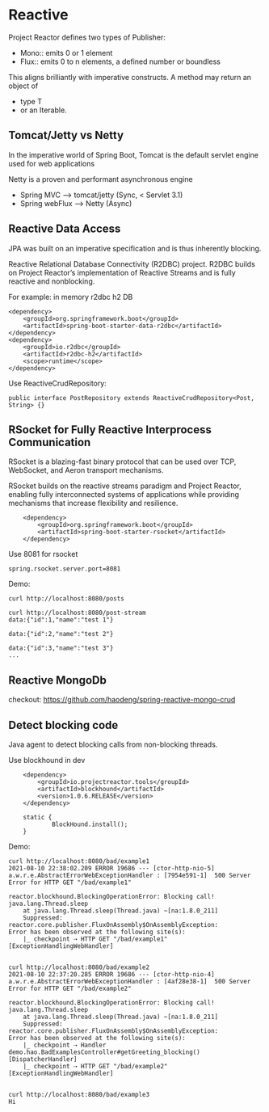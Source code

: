 # Reactive

Project Reactor defines two types of Publisher:
* Mono:: emits 0 or 1 element 
* Flux:: emits 0 to n elements, a defined number or boundless

This aligns brilliantly with imperative constructs. A method may return an object of 
* type T 
* or an Iterable<T>.

## Tomcat/Jetty vs Netty
In the imperative world of Spring Boot, Tomcat is the default servlet engine used for web applications

Netty is a proven and performant asynchronous engine

* Spring MVC --> tomcat/jetty (Sync, < Servlet 3.1)
* Spring webFlux --> Netty (Async)

## Reactive Data Access
JPA was built on an imperative specification and is thus inherently blocking. 

Reactive Relational Database Connectivity (R2DBC) project.
R2DBC builds on Project Reactor’s implementation of Reactive Streams and is fully reactive and nonblocking.

For example: in memory r2dbc h2 DB

    <dependency>
        <groupId>org.springframework.boot</groupId>
        <artifactId>spring-boot-starter-data-r2dbc</artifactId>
    </dependency>
    <dependency>
        <groupId>io.r2dbc</groupId>
        <artifactId>r2dbc-h2</artifactId>
        <scope>runtime</scope>
    </dependency>

Use ReactiveCrudRepository:
    
    public interface PostRepository extends ReactiveCrudRepository<Post, String> {}

## RSocket for Fully Reactive Interprocess Communication
RSocket is a blazing-fast binary protocol that can be used over TCP, WebSocket, and Aeron transport mechanisms.

RSocket builds on the reactive streams paradigm and Project Reactor, enabling fully interconnected systems of applications while providing mechanisms that increase flexibility and resilience.

        <dependency>
            <groupId>org.springframework.boot</groupId>
            <artifactId>spring-boot-starter-rsocket</artifactId>
        </dependency>
 
Use 8081 for rsocket
        
    spring.rsocket.server.port=8081

Demo:

    curl http://localhost:8080/posts

    curl http://localhost:8080/post-stream
    data:{"id":1,"name":"test 1"}
    
    data:{"id":2,"name":"test 2"}
    
    data:{"id":3,"name":"test 3"}
    ...

## Reactive MongoDb
checkout: https://github.com/haodeng/spring-reactive-mongo-crud

## Detect blocking code
Java agent to detect blocking calls from non-blocking threads.

Use blockhound in dev

        <dependency>
		    <groupId>io.projectreactor.tools</groupId>
		    <artifactId>blockhound</artifactId>
		    <version>1.0.6.RELEASE</version>
		</dependency>
		
		static {
                BlockHound.install();
        }
        
Demo:

    curl http://localhost:8080/bad/example1
    2021-08-10 22:38:02.209 ERROR 19686 --- [ctor-http-nio-5] a.w.r.e.AbstractErrorWebExceptionHandler : [7954e591-1]  500 Server Error for HTTP GET "/bad/example1"
    
    reactor.blockhound.BlockingOperationError: Blocking call! java.lang.Thread.sleep
    	at java.lang.Thread.sleep(Thread.java) ~[na:1.8.0_211]
    	Suppressed: reactor.core.publisher.FluxOnAssembly$OnAssemblyException: 
    Error has been observed at the following site(s):
    	|_ checkpoint ⇢ HTTP GET "/bad/example1" [ExceptionHandlingWebHandler]
    	
    	
    curl http://localhost:8080/bad/example2
    2021-08-10 22:37:20.285 ERROR 19686 --- [ctor-http-nio-4] a.w.r.e.AbstractErrorWebExceptionHandler : [4af28e38-1]  500 Server Error for HTTP GET "/bad/example2"
    
    reactor.blockhound.BlockingOperationError: Blocking call! java.lang.Thread.sleep
    	at java.lang.Thread.sleep(Thread.java) ~[na:1.8.0_211]
    	Suppressed: reactor.core.publisher.FluxOnAssembly$OnAssemblyException: 
    Error has been observed at the following site(s):
    	|_ checkpoint ⇢ Handler demo.hao.BadExamplesController#getGreeting_blocking() [DispatcherHandler]
    	|_ checkpoint ⇢ HTTP GET "/bad/example2" [ExceptionHandlingWebHandler]	
    
    
    curl http://localhost:8080/bad/example3
    Hi    	